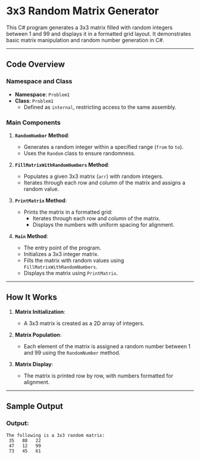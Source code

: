 # 3x3 Random Matrix Generator

This C# program generates a 3x3 matrix filled with random integers between 1 and 99 and displays it in a formatted grid layout. It demonstrates basic matrix manipulation and random number generation in C#.

---

## Code Overview

### Namespace and Class
- **Namespace**: `Problem1`
- **Class**: `Problem1`
  - Defined as `internal`, restricting access to the same assembly.

### Main Components

1. **`RandomNumber` Method**:
   - Generates a random integer within a specified range (`from` to `to`).
   - Uses the `Random` class to ensure randomness.

2. **`FillMatrixWithRandomNumbers` Method**:
   - Populates a given 3x3 matrix (`arr`) with random integers.
   - Iterates through each row and column of the matrix and assigns a random value.

3. **`PrintMatrix` Method**:
   - Prints the matrix in a formatted grid:
     - Iterates through each row and column of the matrix.
     - Displays the numbers with uniform spacing for alignment.

4. **`Main` Method**:
   - The entry point of the program.
   - Initializes a 3x3 integer matrix.
   - Fills the matrix with random values using `FillMatrixWithRandomNumbers`.
   - Displays the matrix using `PrintMatrix`.

---

## How It Works

1. **Matrix Initialization**:
   - A 3x3 matrix is created as a 2D array of integers.

2. **Matrix Population**:
   - Each element of the matrix is assigned a random number between 1 and 99 using the `RandomNumber` method.

3. **Matrix Display**:
   - The matrix is printed row by row, with numbers formatted for alignment.

---

## Sample Output

### Output:
```plaintext
The following is a 3x3 random matrix:
 35   88   22  
 47   12   99  
 73   45   61
